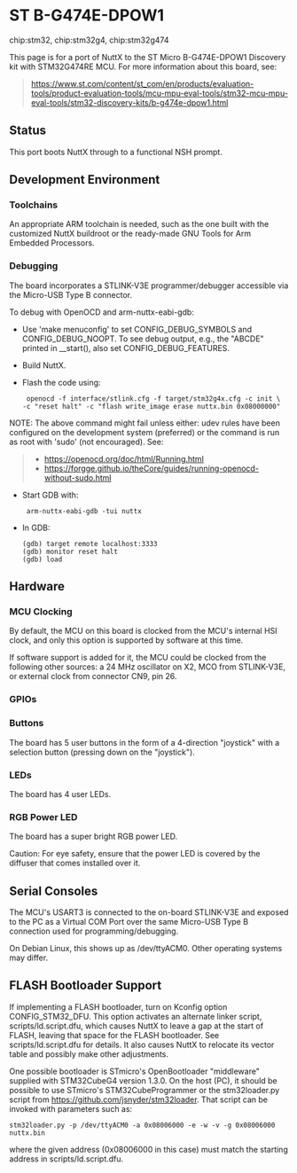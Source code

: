 # ST B-G474E-DPOW1

<div class="tags">

chip:stm32, chip:stm32g4, chip:stm32g474

</div>

This page is for a port of NuttX to the ST Micro B-G474E-DPOW1 Discovery
kit with STM32G474RE MCU. For more information about this board, see:

> <https://www.st.com/content/st_com/en/products/evaluation-tools/product-evaluation-tools/mcu-mpu-eval-tools/stm32-mcu-mpu-eval-tools/stm32-discovery-kits/b-g474e-dpow1.html>

## Status

This port boots NuttX through to a functional NSH prompt.

## Development Environment

### Toolchains

An appropriate ARM toolchain is needed, such as the one built with the
customized NuttX buildroot or the ready-made GNU Tools for Arm Embedded
Processors.

### Debugging

The board incorporates a STLINK-V3E programmer/debugger accessible via
the Micro-USB Type B connector.

To debug with OpenOCD and arm-nuttx-eabi-gdb:

  - Use 'make menuconfig' to set CONFIG\_DEBUG\_SYMBOLS and
    CONFIG\_DEBUG\_NOOPT. To see debug output, e.g., the "ABCDE" printed
    in \_\_start(), also set CONFIG\_DEBUG\_FEATURES.

  - Build NuttX.

  - Flash the code using:
    
         openocd -f interface/stlink.cfg -f target/stm32g4x.cfg -c init \
        -c "reset halt" -c "flash write_image erase nuttx.bin 0x08000000"

NOTE: The above command might fail unless either: udev rules have been
configured on the development system (preferred) or the command is run
as root with 'sudo' (not encouraged). See:

>   - <https://openocd.org/doc/html/Running.html>
>   - <https://forgge.github.io/theCore/guides/running-openocd-without-sudo.html>

  - Start GDB with:
    
         arm-nuttx-eabi-gdb -tui nuttx

  - In GDB:
    
        (gdb) target remote localhost:3333
        (gdb) monitor reset halt
        (gdb) load

## Hardware

### MCU Clocking

By default, the MCU on this board is clocked from the MCU's internal HSI
clock, and only this option is supported by software at this time.

If software support is added for it, the MCU could be clocked from the
following other sources: a 24 MHz oscillator on X2, MCO from STLINK-V3E,
or external clock from connector CN9, pin 26.

### GPIOs

### Buttons

The board has 5 user buttons in the form of a 4-direction "joystick"
with a selection button (pressing down on the "joystick").

### LEDs

The board has 4 user LEDs.

### RGB Power LED

The board has a super bright RGB power LED.

Caution: For eye safety, ensure that the power LED is covered by the
diffuser that comes installed over it.

## Serial Consoles

The MCU's USART3 is connected to the on-board STLINK-V3E and exposed to
the PC as a Virtual COM Port over the same Micro-USB Type B connection
used for programming/debugging.

On Debian Linux, this shows up as /dev/ttyACM0. Other operating systems
may differ.

## FLASH Bootloader Support

If implementing a FLASH bootloader, turn on Kconfig option
CONFIG\_STM32\_DFU. This option activates an alternate linker script,
scripts/ld.script.dfu, which causes NuttX to leave a gap at the start of
FLASH, leaving that space for the FLASH bootloader. See
scripts/ld.script.dfu for details. It also causes NuttX to relocate its
vector table and possibly make other adjustments.

One possible bootloader is STmicro's OpenBootloader "middleware"
supplied with STM32CubeG4 version 1.3.0. On the host (PC), it should be
possible to use STmicro's STM32CubeProgrammer or the stm32loader.py
script from <https://github.com/jsnyder/stm32loader>. That script can be
invoked with parameters such as:

    stm32loader.py -p /dev/ttyACM0 -a 0x08006000 -e -w -v -g 0x08006000 nuttx.bin

where the given address (0x08006000 in this case) must match the
starting address in scripts/ld.script.dfu.
